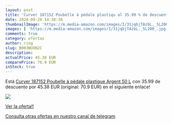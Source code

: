 ```yaml
---
layout: post
title: 'Curver 187152 Poubelle à pédale plastiqu al 35.99 % de descuento'
date: 2020-09-28 14:38:30
thumbnailImage: 'https://m.media-amazon.com/images/I/31jqbjTAzbL._SL200_.jpg'
images: [ 'https://m.media-amazon.com/images/I/31jqbjTAzbL._SL200_.jpg' ]
comments: true
category: ofertas
author: ring
slug: B003WUXN2C
description:
actualPrice: 45.38 EUR
comparePrice: 70.9 EUR
inStock: true
---
```


Está [Curver 187152 Poubelle à pédale plastique Argent 50 L](https://www.amazon.com/dp/B003WUXN2C/?tag=redken08-20) con 35.99 de descuento por 45.38 EUR (original: 70.9 EUR) en el siguiente enlace!

[![](https://m.media-amazon.com/images/I/31jqbjTAzbL._SL200_.jpg)](https://www.amazon.com/dp/B003WUXN2C/?tag=redken08-20)

[Ver la oferta!!](https://www.amazon.com/dp/B003WUXN2C/?tag=redken08-20)

[Consulta otras ofertas en nuestro canal de telegram](https://t.me/s/ofertas25)
